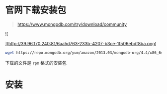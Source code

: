 # 官网下载安装包

> https://www.mongodb.com/try/download/community

![

](http://39.96.170.240:81/6aa5d763-233b-4207-b3ce-1f506ebdf8ba.png)

```bash
wget https://repo.mongodb.org/yum/amazon/2013.03/mongodb-org/4.4/x86_64/RPMS/mongodb-org-server-4.4.0-1.amzn1.x86_64.rpm
```

下载的文件是 `rpm` 格式的安装包

# 安装